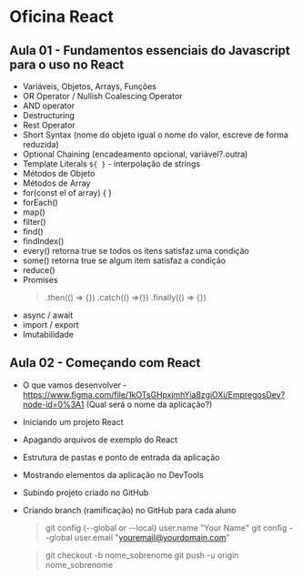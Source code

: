 # Oficina React

## Aula 01 - Fundamentos essenciais do Javascript para o uso no React

- Variáveis, Objetos, Arrays, Funções
- OR Operator / Nullish Coalescing Operator
- AND operator
- Destructuring
- Rest Operator
- Short Syntax (nome do objeto igual o nome do valor, escreve de forma reduzida)
- Optional Chaining (encadeamento opcional, variável?.outra)
- Template Literals `${ }` - interpolação de strings
- Métodos de Objeto
- Métodos de Array
- for(const el of array) { }
- forEach()
- map()
- filter()
- find()
- findIndex()
- every() retorna true se todos os itens satisfaz uma condição
- some() retorna true se algum item satisfaz a condição
- reduce()
- Promises
	> .then(() ⇒ {})
	> .catch(() ⇒{})
	> .finally(() ⇒ {})
- async / await
- import / export
- Imutabilidade

## Aula 02 - Começando com React

- O que vamos desenvolver - https://www.figma.com/file/1kOTsGHpxjmhYia8zgiOXi/EmpregosDev?node-id=0%3A1 (Qual será o nome da aplicação?)
- Iniciando um projeto React
- Apagando arquivos de exemplo do React
- Estrutura de pastas e ponto de entrada da aplicação
- Mostrando elementos da aplicação no DevTools
- Subindo projeto criado no GitHub
- Criando branch (ramificação) no GitHub para cada aluno
	> git config (--global or --local) user.name "Your Name"
	> git config --global user.email "youremail@yourdomain.com"

	> git checkout -b nome_sobrenome
	> git push -u origin nome_sobrenome